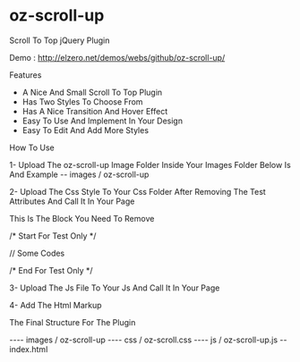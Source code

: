oz-scroll-up
============

Scroll To Top jQuery Plugin

Demo : http://elzero.net/demos/webs/github/oz-scroll-up/

Features

* A Nice And Small Scroll To Top Plugin
* Has Two Styles To Choose From
* Has A Nice Transition And Hover Effect
* Easy To Use And Implement In Your Design
* Easy To Edit And Add More Styles

How To Use

1- Upload The oz-scroll-up Image Folder Inside Your Images Folder Below Is And Example
-- images / oz-scroll-up

2- Upload The Css Style To Your Css Folder After Removing The Test Attributes And Call It In Your Page

This Is The Block You Need To Remove

/* Start For Test Only */

// Some Codes

/* End For Test Only */

3- Upload The Js File To Your Js And Call It In Your Page

4- Add The Html Markup

<a id="oz-scroll" class="style1" href="#"></a>

The Final Structure For The Plugin

---- images / oz-scroll-up
---- css / oz-scroll.css
---- js / oz-scroll-up.js
-- index.html
